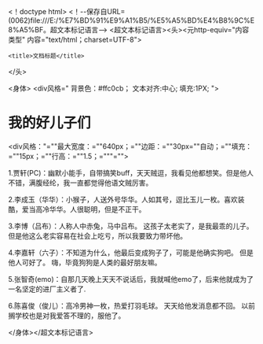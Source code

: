 <！doctype html>
<！--保存自URL=(0062)file:///E:/%E7%BD%91%E9%A1%B5/%E5%A5%BD%E4%B8%9C%E8%A5%BF。超文本标记语言-->
<超文本标记语言><头><元http-equiv="内容类型" 内容="text/html；charset=UTF-8">
    
    <title>文档标题</title>
</头>

<身体>
    <div风格="
      背景色：#ffc0cb；
      文本对齐:中心;
       填充:1PX; ">
        <H1>
            我的好儿子们
        </H1>
    </div>
    <div风格："=""最大宽度：=""640px；=""边距：=""30px=""自动；=""填充：=""15px；=""行高：=""1.5；="""="">
    <p>
1.贾轩(PC)：幽默小能手，自带搞笑buff，天天贼逗，我看见他都想笑。但是他人不错，满腹经纶，我一直都觉得他语文贼厉害。
    </p>
    <p>
2.李成玉（华华）：小猴子，人送外号华华。人如其号，逗比玉儿一枚。喜欢装酷，爱当高冷华华。人很聪明，但是不正干。
    </p>
    <p>
3.李博（吕布）：人称人中赤兔，马中吕布。 这孩子太老实了，是我最乖的儿子。 但是他这么老实容易在社会上吃亏，所以我要致力带坏他。
    </p>
    <p>
4.李嘉轩（六子）：不知道为什么，他最后变成狗子了，可能是他确实狗吧。 但是他人可好了。 嗨，毕竟狗狗是人类的最好朋友嘛。
    </p>
    <p>
5.张智奇(emo)：自那几天晚上天天不说话后，我就喊他emo了，后来他就成为了一名坚定的进厂主义者了.
    </p>
    <p>
6.陈喜俊（俊儿）：高冷男神一枚，热爱打羽毛球。 天天给他发消息都不回。 以前搁学校也是对我爱答不理的，服他了。
    </p>
  </div>

</身体></超文本标记语言>
